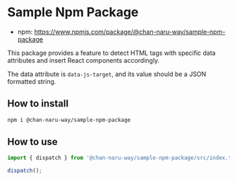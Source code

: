 # Sample Npm Package

- npm: https://www.npmjs.com/package/@chan-naru-way/sample-npm-package

This package provides a feature to detect HTML tags with specific data attributes and insert React components accordingly.

The data attribute is `data-js-target`, and its value should be a JSON formatted string.

## How to install

```bash
npm i @chan-naru-way/sample-npm-package
```

## How to use

```typescript
import { dispatch } from '@chan-naru-way/sample-npm-package/src/index.tsx';

dispatch();
```
